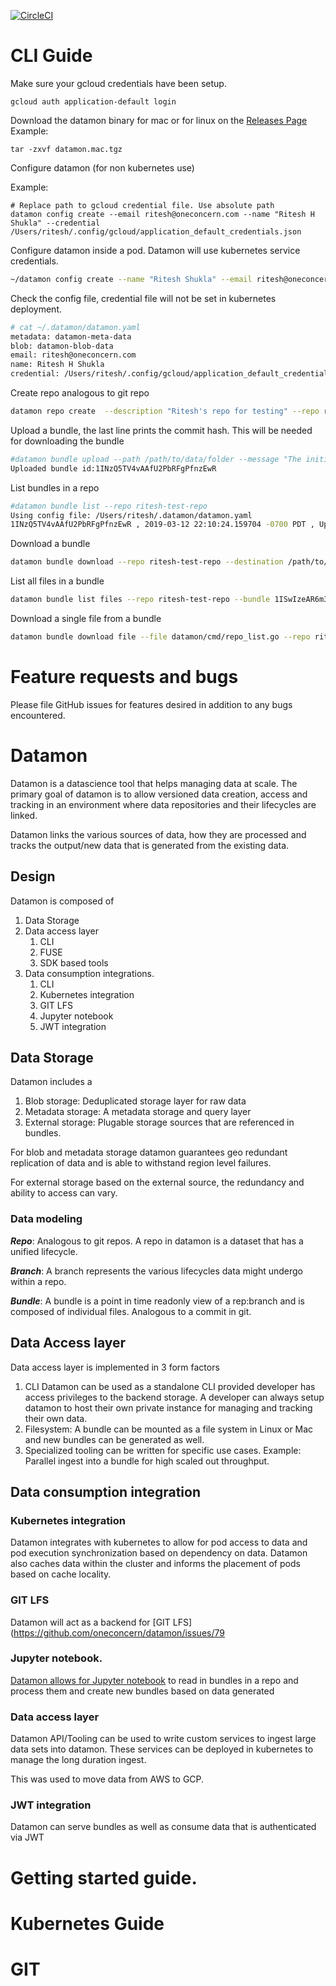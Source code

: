 [![CircleCI](https://circleci.com/gh/oneconcern/datamon/tree/master.svg?style=svg&circle-token=e827ee1509892d8ba85db2a819b692ca451a7a97)](https://circleci.com/gh/oneconcern/datamon/tree/master)

# CLI Guide

Make sure your gcloud credentials have been setup.
```$bash
gcloud auth application-default login
```
Download the datamon binary for mac or for linux on the [Releases Page](https://github.com/oneconcern/datamon/releases/)
Example:
```$bash
tar -zxvf datamon.mac.tgz 
```

Configure datamon (for non kubernetes use)

Example:
```$bash
# Replace path to gcloud credential file. Use absolute path
datamon config create --email ritesh@oneconcern.com --name "Ritesh H Shukla" --credential /Users/ritesh/.config/gcloud/application_default_credentials.json
```

Configure datamon inside a pod. Datamon will use kubernetes service credentials.
```bash
~/datamon config create --name "Ritesh Shukla" --email ritesh@oneconcern.com
```

Check the config file, credential file will not be set in kubernetes deployment.
```bash
# cat ~/.datamon/datamon.yaml 
metadata: datamon-meta-data
blob: datamon-blob-data
email: ritesh@oneconcern.com
name: Ritesh H Shukla
credential: /Users/ritesh/.config/gcloud/application_default_credentials.json
```

Create repo analogous to git repo
```bash
datamon repo create  --description "Ritesh's repo for testing" --repo ritesh-datamon-test-repo  
```

Upload a bundle, the last line prints the commit hash. This will be needed for downloading the bundle
```bash
#datamon bundle upload --path /path/to/data/folder --message "The initial commit for the repo" --repo ritesh-test-repo
Uploaded bundle id:1INzQ5TV4vAAfU2PbRFgPfnzEwR 
```

List bundles in a repo
```bash
#datamon bundle list --repo ritesh-test-repo                                                                                                                
Using config file: /Users/ritesh/.datamon/datamon.yaml
1INzQ5TV4vAAfU2PbRFgPfnzEwR , 2019-03-12 22:10:24.159704 -0700 PDT , Updating test bundle
```

Download a bundle
```bash
datamon bundle download --repo ritesh-test-repo --destination /path/to/folder/to/download --bundle 1INzQ5TV4vAAfU2PbRFgPfnzEwR
```

List all files in a bundle
```bash
datamon bundle list files --repo ritesh-test-repo --bundle 1ISwIzeAR6m3aOVltAsj1kfQaml
```

Download a single file from a bundle
```bash
datamon bundle download file --file datamon/cmd/repo_list.go --repo ritesh-test-repo --bundle 1ISwIzeAR6m3aOVltAsj1kfQaml --destination /tmp
```

# Feature requests and bugs

Please file GitHub issues for features desired in addition to any bugs encountered.

# Datamon

Datamon is a datascience tool that helps managing data at scale.
The primary goal of datamon is to allow versioned data creation, access and tracking
in an environment where data repositories and their lifecycles are linked.

Datamon links the various sources of data, how they are processed and tracks the
output/new data that is generated from the existing data.

## Design

Datamon is composed of
1. Data Storage
2. Data access layer
   1. CLI
   2. FUSE
   3. SDK based tools
3. Data consumption integrations.
   1. CLI
   2. Kubernetes integration
   3. GIT LFS
   4. Jupyter notebook
   4. JWT integration

## Data Storage

Datamon includes a
1. Blob storage: Deduplicated storage layer for raw data
2. Metadata storage: A metadata storage and query layer
3. External storage: Plugable storage sources that are referenced in bundles.

For blob and metadata storage datamon guarantees geo redundant replication of data and is able to withstand
region level failures.

For external storage based on the external source, the redundancy and ability to access can vary.

### Data modeling

***Repo***: Analogous to git repos. A repo in datamon is a dataset that has a unified lifecycle.

***Branch***: A branch represents the various lifecycles data might undergo within a repo.

***Bundle***: A bundle is a point in time readonly view of a rep:branch and is composed of individual files. Analogous to a commit in git.

## Data Access layer

Data access layer is implemented in 3 form factors
1. CLI Datamon can be used as a standalone CLI provided developer has access privileges to the backend
storage. A developer can always setup datamon to host their own private instance for managing and
tracking their own data.
2. Filesystem: A bundle can be mounted as a file system in Linux or Mac and new bundles can be generated as well.
3. Specialized tooling can be written for specific use cases. Example: Parallel ingest into a bundle for high scaled out throughput.

## Data consumption integration

### Kubernetes integration

Datamon integrates with kubernetes to allow for pod access to data and pod execution synchronization based on dependency on data.
Datamon also caches data within the cluster and informs the placement of pods based on cache locality.

### GIT LFS

Datamon will act as a backend for [GIT LFS](https://github.com/oneconcern/datamon/issues/79

### Jupyter notebook.

[Datamon allows for Jupyter notebook](https://github.com/oneconcern/datamon/issues/80) to read in bundles in a repo and process them and create new
bundles based on data generated

### Data access layer
Datamon API/Tooling can be used to write custom services to ingest large data sets into datamon.
These services can be deployed in kubernetes to manage the long duration ingest.

This was used to move data from AWS to GCP.

### JWT integration

Datamon can serve bundles as well as consume data that is authenticated via JWT

# Getting started guide.
# Kubernetes Guide
# GIT
